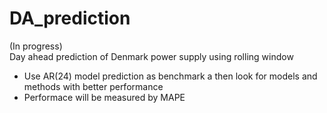 # DA_prediction
(In progress)  
Day ahead prediction of Denmark power supply using rolling window
  * Use AR(24) model prediction as benchmark a then look for models and methods with better performance
  * Performace will be measured by MAPE

